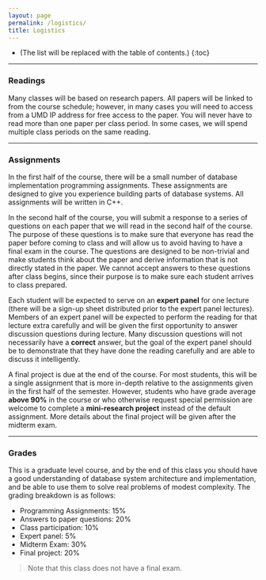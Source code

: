 ```yaml
---
layout: page
permalink: /logistics/
title: Logistics
---
```


* (The list will be replaced with the table of contents.)
{:toc}

***

### Readings

Many classes will be based on research papers. All papers will be linked to from the course schedule; however, in many cases you will need to access from a UMD IP address for free access to the paper.  You will never have to read more than one paper per class period. In some cases, we will spend multiple class periods on the same reading.

***

### Assignments

In the first half of the course, there will be a small number of database implementation programming assignments. These assignments are designed to give you experience building parts of database systems. All assignments will be written in C++.

In the second half of the course, you will submit a response to a series of questions on each paper that we will read in the second half of the course. The purpose of these questions is to make sure that everyone has read the paper before coming to class and will allow us to avoid having to have a final exam in the course. The questions are designed to be non-trivial and make students think about the paper and derive information that is not directly stated in the paper. We cannot accept answers to these questions after class begins, since their purpose is to make sure each student arrives to class prepared.

Each student will be expected to serve on an **expert panel** for one lecture (there will be a sign-up sheet distributed prior to the expert panel lectures). Members of an expert panel will be expected to perform the reading for that lecture extra carefully and will be given the first opportunity to answer discussion questions during lecture. Many discussion questions will not necessarily have a **correct** answer, but the goal of the expert panel should be to demonstrate that they have done the reading carefully and are able to discuss it intelligently. 

A final project is due at the end of the course. For most students, this will be a single assignment that is more in-depth relative to the assignments given in the first half of the semester. However, students who have grade average **above 90%** in the course or who otherwise request special permission are welcome to complete a **mini-research project** instead of the default assignment. More details about the final project will be given after the midterm exam.

***

### Grades

This is a graduate level course, and by the end of this class you should have a good understanding of database system architecture and implementation, and be able to use them to solve real problems of modest complexity. The grading breakdown is as follows: 

- Programming Assignments: 15%
- Answers to paper questions: 20%
- Class participation: 10%
- Expert panel: 5%
- Midterm Exam: 30%
- Final project: 20%

> Note that this class does not have a final exam.

